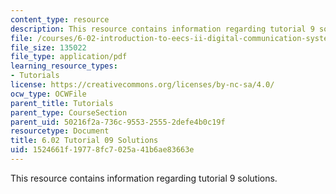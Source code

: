 ```yaml
---
content_type: resource
description: This resource contains information regarding tutorial 9 solutions.
file: /courses/6-02-introduction-to-eecs-ii-digital-communication-systems-fall-2012/1524661f19778fc7025a41b6ae83663e_MIT6_02F12_tutor09_sol.pdf
file_size: 135022
file_type: application/pdf
learning_resource_types:
- Tutorials
license: https://creativecommons.org/licenses/by-nc-sa/4.0/
ocw_type: OCWFile
parent_title: Tutorials
parent_type: CourseSection
parent_uid: 50216f2a-736c-9553-2555-2defe4b0c19f
resourcetype: Document
title: 6.02 Tutorial 09 Solutions
uid: 1524661f-1977-8fc7-025a-41b6ae83663e
---
```

This resource contains information regarding tutorial 9 solutions.